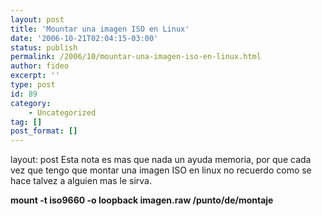 ```yaml
---
layout: post
title: 'Mountar una imagen ISO en Linux'
date: '2006-10-21T02:04:15-03:00'
status: publish
permalink: /2006/10/mountar-una-imagen-iso-en-linux.html
author: fideo
excerpt: ''
type: post
id: 89
category:
    - Uncategorized
tag: []
post_format: []
---
```

layout: post
Esta nota es mas que nada un ayuda memoria, por que cada vez que tengo que montar una imagen ISO en linux no recuerdo como se hace talvez a alguien mas le sirva.

 **mount -t iso9660 -o loopback imagen.raw /punto/de/montaje**